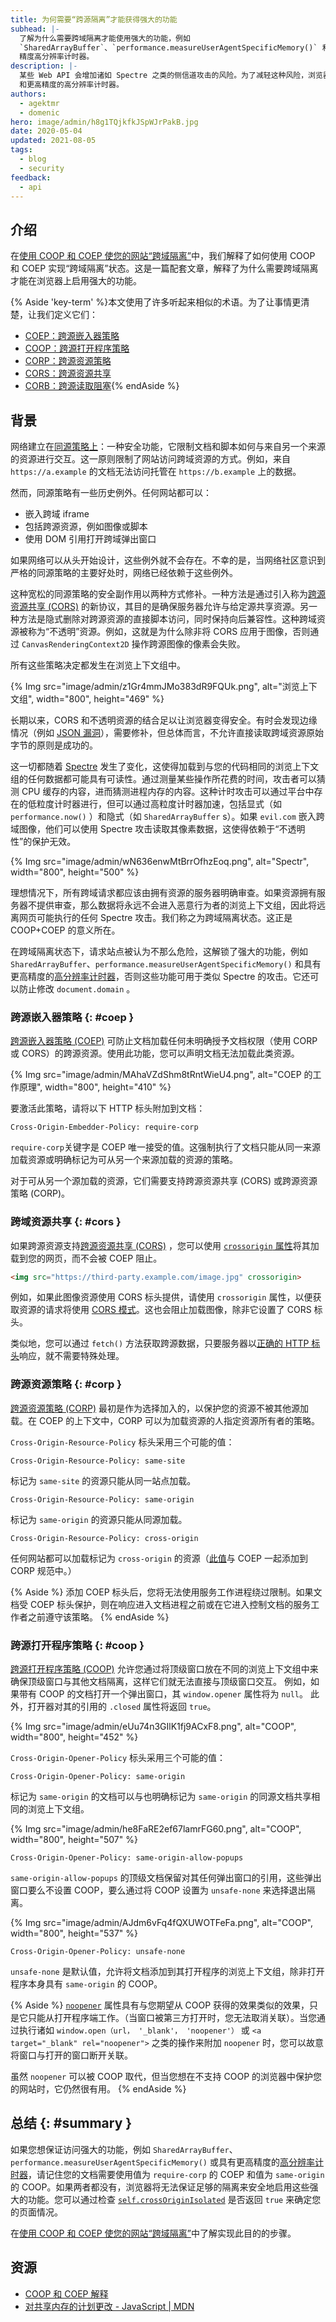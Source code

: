 ```yaml
---
title: 为何需要“跨源隔离”才能获得强大的功能
subhead: |-
  了解为什么需要跨域隔离才能使用强大的功能，例如
  `SharedArrayBuffer`、`performance.measureUserAgentSpecificMemory()` 和高
  精度高分辨率计时器。
description: |-
  某些 Web API 会增加诸如 Spectre 之类的侧信道攻击的风险。为了减轻这种风险，浏览器提供了基于选择加入的隔离环境，称为跨域隔离。了解为什么需要使用跨域隔离强大的功能，如`SharedArrayBuffer`、`performance.measureUserAgentSpecificMemory()`
  和更高精度的高分辨率计时器。
authors:
  - agektmr
  - domenic
hero: image/admin/h8g1TQjkfkJSpWJrPakB.jpg
date: 2020-05-04
updated: 2021-08-05
tags:
  - blog
  - security
feedback:
  - api
---
```


## 介绍

在[使用 COOP 和 COEP 使您的网站“跨域隔离”](/coop-coep/)中，我们解释了如何使用 COOP 和 COEP 实现“跨域隔离”状态。这是一篇配套文章，解释了为什么需要跨域隔离才能在浏览器上启用强大的功能。

{% Aside 'key-term' %}本文使用了许多听起来相似的术语。为了让事情更清楚，让我们定义它们：

- [COEP：跨源嵌入器策略](https://wicg.github.io/cross-origin-embedder-policy/)
- [COOP：跨源打开程序策略](https://github.com/whatwg/html/pull/5334/files)
- [CORP：跨源资源策略](https://developer.mozilla.org/docs/Web/HTTP/Cross-Origin_Resource_Policy_(CORP))
- [CORS：跨源资源共享](https://developer.mozilla.org/docs/Web/HTTP/CORS)
- [CORB：跨源读取阻塞](https://www.chromium.org/Home/chromium-security/corb-for-developers){% endAside %}

## 背景

网络建立在[同源策略上](/same-origin-policy/)：一种安全功能，它限制文档和脚本如何与来自另一个来源的资源进行交互。这一原则限制了网站访问跨域资源的方式。例如，来自 `https://a.example` 的文档无法访问托管在 `https://b.example` 上的数据。

然而，同源策略有一些历史例外。任何网站都可以：

- 嵌入跨域 iframe
- 包括跨源资源，例如图像或脚本
- 使用 DOM 引用打开跨域弹出窗口

如果网络可以从头开始设计，这些例外就不会存在。不幸的是，当网络社区意识到严格的同源策略的主要好处时，网络已经依赖于这些例外。

这种宽松的同源策略的安全副作用以两种方式修补。一种方法是通过引入称为[跨源资源共享 (CORS)](https://developer.mozilla.org/docs/Web/HTTP/CORS) 的新协议，其目的是确保服务器允许与给定源共享资源。另一种方法是隐式删除对跨源资源的直接脚本访问，同时保持向后兼容性。这种跨域资源被称为“不透明”资源。例如，这就是为什么除非将 CORS 应用于图像，否则通过 `CanvasRenderingContext2D` 操作跨源图像的像素会失败。

所有这些策略决定都发生在浏览上下文组中。

{% Img src="image/admin/z1Gr4mmJMo383dR9FQUk.png", alt="浏览上下文组", width="800", height="469" %}

长期以来，CORS 和不透明资源的结合足以让浏览器变得安全。有时会发现边缘情况（例如 [JSON 漏洞](https://haacked.com/archive/2008/11/20/anatomy-of-a-subtle-json-vulnerability.aspx/)），需要修补，但总体而言，不允许直接读取跨域资源原始字节的原则是成功的。

这一切都随着 [Spectre](https://en.wikipedia.org/wiki/Spectre_(security_vulnerability)) 发生了变化，这使得加载到与您的代码相同的浏览上下文组的任何数据都可能具有可读性。通过测量某些操作所花费的时间，攻击者可以猜测 CPU 缓存的内容，进而猜测进程内存的内容。这种计时攻击可以通过平台中存在的低粒度计时器进行，但可以通过高粒度计时器加速，包括显式（如 `performance.now()` ）和隐式（如 `SharedArrayBuffer` s）。如果 `evil.com` 嵌入跨域图像，他们可以使用 Spectre 攻击读取其像素数据，这使得依赖于“不透明性”的保护无效。

{% Img src="image/admin/wN636enwMtBrrOfhzEoq.png", alt="Spectr", width="800", height="500" %}

理想情况下，所有跨域请求都应该由拥有资源的服务器明确审查。如果资源拥有服务器不提供审查，那么数据将永远不会进入恶意行为者的浏览上下文组，因此将远离网页可能执行的任何 Spectre 攻击。我们称之为跨域隔离状态。这正是 COOP+COEP 的意义所在。

在跨域隔离状态下，请求站点被认为不那么危险，这解锁了强大的功能，例如 `SharedArrayBuffer`、`performance.measureUserAgentSpecificMemory()` 和具有更高精度的[高分辨率计时器](https://www.w3.org/TR/hr-time/)，否则这些功能可用于类似 Spectre 的攻击。它还可以防止修改 `document.domain` 。

### 跨源嵌入器策略 {: #coep }

[跨源嵌入器策略 (COEP)](https://wicg.github.io/cross-origin-embedder-policy/) 可防止文档加载任何未明确授予文档权限（使用 CORP 或 CORS）的跨源资源。使用此功能，您可以声明文档无法加载此类资源。

{% Img src="image/admin/MAhaVZdShm8tRntWieU4.png", alt="COEP 的工作原理", width="800", height="410" %}

要激活此策略，请将以下 HTTP 标头附加到文档：

```http
Cross-Origin-Embedder-Policy: require-corp
```

`require-corp`关键字是 COEP 唯一接受的值。这强制执行了文档只能从同一来源加载资源或明确标记为可从另一个来源加载的资源的策略。

对于可从另一个源加载的资源，它们需要支持跨源资源共享 (CORS) 或跨源资源策略 (CORP)。

### 跨域资源共享 {: #cors }

如果跨源资源支持[跨源资源共享 (CORS)](https://developer.mozilla.org/docs/Web/HTTP/CORS) ，您可以使用 [`crossorigin` 属性](https://developer.mozilla.org/docs/Web/HTML/Attributes/crossorigin)将其加载到您的网页，而不会被 COEP 阻止。

```html
<img src="https://third-party.example.com/image.jpg" crossorigin>
```

例如，如果此图像资源使用 CORS 标头提供，请使用 `crossorigin` 属性，以便获取资源的请求将使用 [CORS 模式](https://developer.mozilla.org/docs/Web/API/Request/mode)。这也会阻止加载图像，除非它设置了 CORS 标头。

类似地，您可以通过 `fetch()` 方法获取跨源数据，只要服务器以[正确的 HTTP 标头](https://developer.mozilla.org/docs/Web/HTTP/CORS#The_HTTP_response_headers)响应，就不需要特殊处理。

### 跨源资源策略 {: #corp }

[跨源资源策略 (CORP)](https://developer.mozilla.org/docs/Web/HTTP/Cross-Origin_Resource_Policy_(CORP)) 最初是作为选择加入的，以保护您的资源不被其他源加载。在 COEP 的上下文中，CORP 可以为加载资源的人指定资源所有者的策略。

`Cross-Origin-Resource-Policy` 标头采用三个可能的值：

```http
Cross-Origin-Resource-Policy: same-site
```

标记为 `same-site` 的资源只能从同一站点加载。

```http
Cross-Origin-Resource-Policy: same-origin
```

标记为 `same-origin` 的资源只能从同源加载。

```http
Cross-Origin-Resource-Policy: cross-origin
```

任何网站都可以加载标记为 `cross-origin` 的资源（[此值](https://mikewest.github.io/corpp/#integration-fetch)与 COEP 一起添加到 CORP 规范中。）

{% Aside %} 添加 COEP 标头后，您将无法使用服务工作进程绕过限制。如果文档受 COEP 标头保护，则在响应进入文档进程之前或在它进入控制文档的服务工作者之前遵守该策略。 {% endAside %}

### 跨源打开程序策略 {: #coop }

[跨源打开程序策略 (COOP)](https://github.com/whatwg/html/pull/5334/files) 允许您通过将顶级窗口放在不同的浏览上下文组中来确保顶级窗口与其他文档隔离，这样它们就无法直接与顶级窗口交互。 例如，如果带有 COOP 的文档打开一个弹出窗口，其 `window.opener` 属性将为 `null`。 此外，打开器对其的引用的 `.closed` 属性将返回 `true`。

{% Img src="image/admin/eUu74n3GIlK1fj9ACxF8.png", alt="COOP", width="800", height="452" %}

`Cross-Origin-Opener-Policy` 标头采用三个可能的值：

```http
Cross-Origin-Opener-Policy: same-origin
```

标记为 `same-origin` 的文档可以与也明确标记为 `same-origin` 的同源文档共享相同的浏览上下文组。

{% Img src="image/admin/he8FaRE2ef67lamrFG60.png", alt="COOP", width="800", height="507" %}

```http
Cross-Origin-Opener-Policy: same-origin-allow-popups
```

`same-origin-allow-popups` 的顶级文档保留对其任何弹出窗口的引用，这些弹出窗口要么不设置 COOP，要么通过将 COOP 设置为 `unsafe-none` 来选择退出隔离。

{% Img src="image/admin/AJdm6vFq4fQXUWOTFeFa.png", alt="COOP", width="800", height="537" %}

```http
Cross-Origin-Opener-Policy: unsafe-none
```

`unsafe-none` 是默认值，允许将文档添加到其打开程序的浏览上下文组，除非打开程序本身具有 `same-origin` 的 COOP。

{% Aside %} [`noopener`](https://developer.mozilla.org/docs/Web/API/Window/open#Window_features) 属性具有与您期望从 COOP 获得的效果类似的效果，只是它只能从打开程序端工作。（当窗口被第三方打开时，您无法取消关联）。当您通过执行诸如 `window.open（url， '_blank'， 'noopener'）` 或 `<a target="_blank" rel="noopener">` 之类的操作来附加 `noopener` 时，您可以故意将窗口与打开的窗口断开关联。

虽然 `noopener` 可以被 COOP 取代，但当您想在不支持 COOP 的浏览器中保护您的网站时，它仍然很有用。 {% endAside %}

## 总结 {: #summary }

如果您想保证访问强大的功能，例如 `SharedArrayBuffer`、`performance.measureUserAgentSpecificMemory()` 或具有更高精度的[高分辨率计时器](https://www.w3.org/TR/hr-time/)，请记住您的文档需要使用值为 `require-corp` 的 COEP 和值为 `same-origin` 的 COOP。如果两者都没有，浏览器将无法保证足够的隔离来安全地启用这些强大的功能。您可以通过检查 [`self.crossOriginIsolated`](https://developer.mozilla.org/docs/Web/API/WindowOrWorkerGlobalScope/crossOriginIsolated) 是否返回 `true` 来确定您的页面情况。

在[使用 COOP 和 COEP 使您的网站“跨域隔离”](/coop-coep/)中了解实现此目的的步骤。

## 资源

- [COOP 和 COEP 解释](https://docs.google.com/document/d/1zDlfvfTJ_9e8Jdc8ehuV4zMEu9ySMCiTGMS9y0GU92k/edit)
- [对共享内存的计划更改 - JavaScript | MDN](https://developer.mozilla.org/docs/Web/JavaScript/Reference/Global_Objects/SharedArrayBuffer/Planned_changes)
